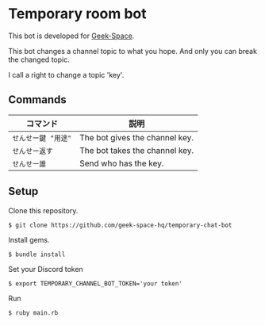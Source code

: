 # Temporary room bot

This bot is developed for [Geek-Space](https://discord.com/invite/e9TftCK).

This bot changes a channel topic to what you hope.
And only you can break the changed topic.

I call a right to change a topic 'key'.

## Commands
| コマンド | 説明 |
|  ------  |  --  |
| `せんせー鍵 "用途"` | The bot gives the channel key. |
| `せんせー返す` | The bot takes the channel key. |
| `せんせー誰` | Send who has the key. |

## Setup

Clone this repository.
```
$ git clone https://github.com/geek-space-hq/temporary-chat-bot
```

Install gems.
```
$ bundle install
```

Set your Discord token
```
$ export TEMPORARY_CHANNEL_BOT_TOKEN='your token'
```

Run
```
$ ruby main.rb
```

